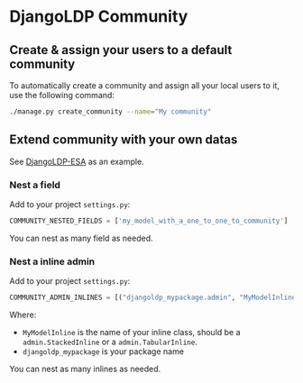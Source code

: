 # DjangoLDP Community

## Create & assign your users to a default community

To automatically create a community and assign all your local users to it, use the following command:

```bash
./manage.py create_community --name="My community"
```

## Extend community with your own datas

See [DjangoLDP-ESA](https://git.startinblox.com/djangoldp-packages/djangoldp-esa) as an example.

### Nest a field

Add to your project `settings.py`:

```python
COMMUNITY_NESTED_FIELDS = ['my_model_with_a_one_to_one_to_community']
```

You can nest as many field as needed.

### Nest a inline admin

Add to your project `settings.py`:

```python
COMMUNITY_ADMIN_INLINES = [("djangoldp_mypackage.admin", "MyModelInline",)]
```

Where:

- `MyModelInline` is the name of your inline class, should be a `admin.StackedInline` or a `admin.TabularInline`.
- `djangoldp_mypackage` is your package name

You can nest as many inlines as needed.
